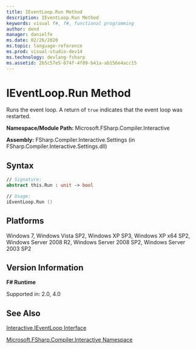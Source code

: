 ```yaml
---
title: IEventLoop.Run Method
description: IEventLoop.Run Method
keywords: visual f#, f#, functional programming
author: dend
manager: danielfe
ms.date: 02/26/2020
ms.topic: language-reference
ms.prod: visual-studio-dev14
ms.technology: devlang-fsharp
ms.assetid: 2b5c57e5-674f-4f09-b41a-ab156e4acc15 
---
```


# IEventLoop.Run Method

Runs the event loop. A return of `true` indicates that the event loop was restarted.

**Namespace/Module Path:** Microsoft.FSharp.Compiler.Interactive

**Assembly:** FSharp.Compiler.Interactive.Settings (in FSharp.Compiler.Interactive.Settings.dll)


## Syntax

```fsharp
// Signature:
abstract this.Run : unit -> bool

// Usage:
iEventLoop.Run ()
```

## Platforms
Windows 7, Windows Vista SP2, Windows XP SP3, Windows XP x64 SP2, Windows Server 2008 R2, Windows Server 2008 SP2, Windows Server 2003 SP2


## Version Information
**F# Runtime**

Supported in: 2.0, 4.0

## See Also
[Interactive.IEventLoop Interface](Interactive.IEventLoop-Interface.md)

[Microsoft.FSharp.Compiler.Interactive Namespace](index.md)